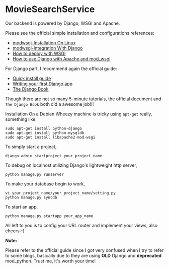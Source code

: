 MovieSearchService
==================

Our backend is powered by Django, WSGI and Apache.

Please see the official simple installation and configurations references:
*   [modwsgi-Installation On Linux](http://code.google.com/p/modwsgi/wiki/InstallationOnLinux#Installation_On_Linux)
*   [modwsgi-Integration With Django](http://code.google.com/p/modwsgi/wiki/IntegrationWithDjango)
*   [How to deploy with WSGI](https://docs.djangoproject.com/en/1.6/howto/deployment/wsgi/#how-to-deploy-with-wsgi)
*   [How to use Django with Apache and mod_wsgi](https://docs.djangoproject.com/en/dev/howto/deployment/wsgi/modwsgi/)

For Django part, I recommend again the official guide:
*   [Quick install guide](https://docs.djangoproject.com/en/1.4/intro/install/)
*   [Writing your first Django app](https://docs.djangoproject.com/en/1.4/intro/tutorial01/)
*   [The Django Book](http://www.djangobook.com/en/2.0/index.html)

Though there are not so many 5-minute tutorials, the official document and `The Django Book` both did a awesome job!!!

Installation On a Debian Wheezy machine is tricky using `apt-get` really, something like:

    sudo apt-get install python-django
    sudo apt-get install python-mysqldb
    sudo apt-get install libapache2-mod-wsgi

To simply start a project,

    django-admin startproject your_project_name

To debug on localhost utilizing Django's lightweight http server,
    
    python manage.py runserver

To make your database begin to work,

    vi your_project_name/your_project_name/setting.py
    python manage.py syncdb

To start an app,

    python manage.py startapp your_app_name

All left to you is to config your URL router and implement your views, also cheers:-)

**Note:**

Please refer to the official guide since I got very confused when I try to refer to some blogs, basically due to they are using **OLD** Django and **deprecated** mod_python. Trust me, it's worth your time!

